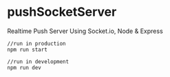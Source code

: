 # pushSocketServer
Realtime Push Server Using Socket.io, Node &amp; Express

```
//run in production
npm run start

//run in development
npm run dev

```
